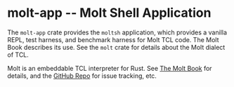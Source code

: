 # molt-app -- Molt Shell Application

The `molt-app` crate provides the `moltsh` application, which provides a vanilla REPL,
test harness, and benchmark harness for Molt TCL code.  The Molt Book describes its
use.  See the `molt` crate for details about the Molt dialect of TCL.

Molt is an embeddable TCL interpreter for Rust.  See
[The Molt Book](https://wduquette.github.io/molt) for details, and
the [GitHub Repo](https://github.com/wduquette/molt) for issue tracking, etc.
